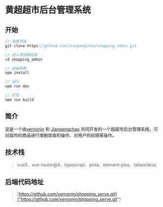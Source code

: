 # 黄超超市后台管理系统

## 开始
```js
// 克隆项目
git clone https://github.com/Jianpengchao/shopping_admin.git

// 进入项目跟目录
cd shopping_admin

// 安装依赖
npm install

// 运行
npm run dev

// 打包
npm run build
```
## 简介
这是一个由[vernonin]("https://github.com/vernonin") 和 [Jianpengchao]("https://github.com/Jianpengchao") 共同开发的一个超超市后台管理系统。可对超市的商品进行增删改查的操作、对用户的权限等操作。

## 技术栈
> vue3、vue-router@4、typescript、pinia、element-plus、tailwindcss


## 后端代码地址
> [https://github.com/vernonin/shopping_serve.git]("https://github.com/vernonin/shopping_serve.git")
